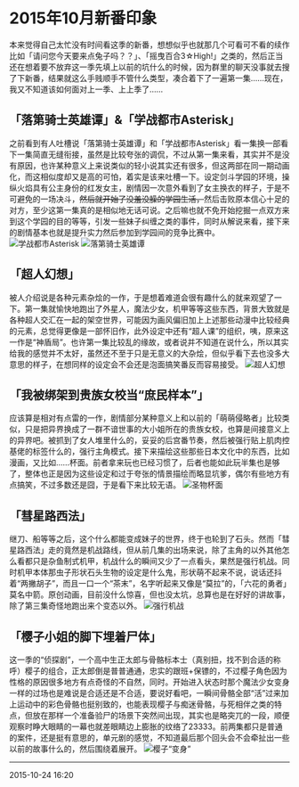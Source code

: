 # 2015年10月新番印象

本来觉得自己太忙没有时间看这季的新番，想想似乎也就那几个可看可不看的续作比如「请问您今天要来点兔子吗？？」、「摇曳百合3☆High!」之类的，然后正当还在想着要不放弃这一季先填上以前的坑什么的时候，因为群里的聊天没事就去搜了下新番，结果就这么手贱顺手不管什么类型，凑合着下了一遍第一集……现在，我又不知道该如何面对上一季、上上季了……

## 「落第骑士英雄谭」&「学战都市Asterisk」

之前看到有人吐槽说「落第骑士英雄谭」和「学战都市Asterisk」看一集换一部看下一集简直无缝衔接，虽然是比较夸张的调侃，不过从第一集来看，其实并不是没有原因，也许某种意义上来说类似的轻小说其实还有很多，但这两部在同一期动画化，而这相似度却又是高的可怕，着实是该来吐槽一下。设定剑斗学园的环境，操纵火焰具有公主身份的红发女主，剧情因一次意外看到了女主换衣的样子，于是不可避免的一场决斗，~~然后就开始了没羞没臊的学园生活，~~然后击败原本信心十足的对方，至少这第一集真的是相似地无话可说。之后嘛也就不免开始挖掘一点双方来到这个学园的目的等等，引发一些妹子纠缠之类的事件，同时从解说来看，接下来的剧情基本也就是提升实力然后参加到学园间的竞争比赛中。
![学战都市Asterisk][01]
![落第骑士英雄谭][02]

## 「超人幻想」

被人介绍说是各种元素杂烩的一作，于是想着难道会很有趣什么的就来观望了一下。第一集就愉快地跑出了外星人，魔法少女，机甲等等这些东西，背景大致就是各种超人交汇在一起的架空世界，可能因为画风偏旧加上上述那些动漫中比较经典的元素，总觉得更像是一部怀旧作，此外设定中还有“超人课”的组织，咦，原来这一作是“神盾局”。也许第一集比较乱的缘故，或者说并不知道在说什么，所以其实给我的感觉并不太好，虽然还不至于只是无意义的大杂烩，但似乎看下去也没多大意思的样子，在想同样的设定会不会还是泡面搞笑番反而容易接受。
![超人幻想][03]

## 「我被绑架到贵族女校当“庶民样本”」

应该算是相对有点雷的一作，剧情部分某种意义上和以前的「萌萌侵略者」比较类似，只是把异界换成了一群不谙世事的大小姐所在的贵族女校，也算是间接意义上的异界吧。被抓到了女人堆里什么的，妥妥的后宫番节奏，然后被强行贴上肌肉控基佬的标签什么的，强行主角模式。接下来描绘这些那些日本文化中的东西，比如漫画，又比如……杯面。前者拿来玩也已经习惯了，后者也能如此玩半集也是够了，整体也正是因为这些设定和过于夸张的情景描绘而略显坑爹，偶尔有些地方有点搞笑，不过多数还是囧，于是看下来比较无语。
![圣物杯面][04]

## 「彗星路西法」

继刀、船等等之后，这个什么都能变成妹子的世界，终于也轮到了石头。然而「彗星路西法」走的竟然是机战路线，但从前几集的出场来说，除了主角的以外其他怎么看都只是杂鱼制式机甲，机战什么的瞬间又少了一点看头，果然是强行机战。同时机甲本体那虫子形状石头生物的设定是什么鬼，形状萌不起来不说，说话还抖着“两撇胡子”，而且一口一个“茶末”，名字听起来又像是“莫拉”的，「六花的勇者」莫名中箭。原创动画，目前没什么惊喜，但也没太坑，总算也是在好好的讲故事，除了第三集奇怪地跑出来个变态以外。
![强行机战][05]

## 「樱子小姐的脚下埋着尸体」

这一季的“侦探剧”，一个高中生正太郎与骨骼标本士（真别扭，找不到合适的称呼）樱子的组合，正太郎倒是普普通通，忠实的跟班+保镖的，不过樱子角色因为性格的原因很多地方有点奇怪的不自然，同时。开始进入状态时那个魔法少女变身一样的过场也是难说是合适还是不合适，要说好看吧，一瞬间骨骼全部“活”过来加上运动中的彩色骨骼也挺别致的，也能表现樱子与痴迷骨骼，与死相伴之类的特点，但放在那样一个准备验尸的场景下突然间出现，其实也是略突兀的一段，顺便观察时睁大眼睛的一幕也就差眼睛边上膨胀的纹络了23333。前两集都只是普通的案件，还是挺有意思的，单元剧的感觉，不知道最后那个回头会不会牵扯出一些以前的故事什么的，然后围绕着展开。
![樱子“变身”][06]

  [01]: http://tennsinn.github.io/img/blog/02/04-01.jpg
  [02]: http://tennsinn.github.io/img/blog/02/04-02.jpg
  [03]: http://tennsinn.github.io/img/blog/02/04-03.jpg
  [04]: http://tennsinn.github.io/img/blog/02/04-04.jpg
  [05]: http://tennsinn.github.io/img/blog/02/04-05.jpg
  [06]: http://tennsinn.github.io/img/blog/02/04-06.jpg

---
2015-10-24 16:20